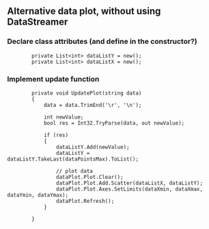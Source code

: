 ## Alternative data plot, without using DataStreamer

### Declare class attributes (and define in the constructor?)
```
        private List<int> dataListY = new();
        private List<int> dataListX = new();
```
### Implement update function

```
        private void UpdatePlot(string data)
        {
            data = data.TrimEnd('\r', '\n');

            int newValue;
            bool res = Int32.TryParse(data, out newValue);

            if (res)
            {
                dataListY.Add(newValue);
                dataListY = dataListY.TakeLast(dataPointsMax).ToList();

                // plot data                
                dataPlot.Plot.Clear();
                dataPlot.Plot.Add.Scatter(dataListX, dataListY);
                dataPlot.Plot.Axes.SetLimits(dataXmin, dataXmax, dataYmin, dataYmax);
                dataPlot.Refresh();
            }

        }        
```